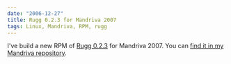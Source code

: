 ```yaml
---
date: "2006-12-27"
title: Rugg 0.2.3 for Mandriva 2007
tags: Linux, Mandriva, RPM, rugg
---
```


I've build a new RPM of [Rugg 0.2.3](https://groups.google.fr/group/rugg/browse_thread/thread/26c6025afcd57313/f18cecbc24586a76) for Mandriva 2007. You can [find it in my Mandriva repository](https://github.com/kdeldycke/mandriva-specs).

